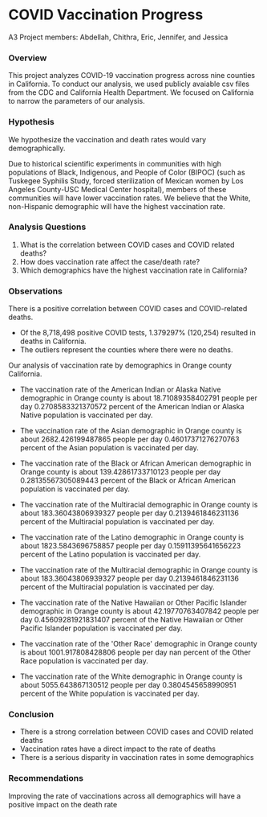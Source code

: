 # COVID Vaccination Progress 
A3 Project members: Abdellah, Chithra, Eric, Jennifer, and Jessica

### Overview
This project analyzes COVID-19 vaccination progress across nine counties in California. To conduct our analysis, we used publicly avaiable csv files from the CDC and California Health Department. We focused on California to narrow the parameters of our analysis. 

### Hypothesis 
We hypothesize the vaccination and death rates would vary demographically. 

Due to historical scientific experiments in communities with high populations of Black, Indigenous, and People of Color (BIPOC) (such as Tuskegee Syphilis Study, forced sterilization of Mexican women by Los Angeles County-USC Medical Center hospital), members of these communities will have lower vaccination rates. We believe that the White, non-Hispanic demographic will have the highest vaccination rate. 


### Analysis Questions 
1. What is the correlation between COVID cases and COVID related deaths?
2. How does vaccination rate affect the case/death rate?
3. Which demographics have the highest vaccination rate in California? 
 

### Observations

There is a positive correlation between COVID cases and COVID-related deaths.
- Of the 8,718,498 positive COVID tests, 1.379297% (120,254) resulted in deaths in California. 
- The outliers represent the counties where there were no deaths. 

Our analysis of vaccination rate by demographics in Orange county California. 

- The vaccination rate of the American Indian or Alaska Native demographic in Orange county is about 18.71089358402791 people per day
0.2708583321370572 percent of the American Indian or Alaska Native population is vaccinated per day.

- The vaccination rate of the Asian demographic in Orange county is about 2682.426199487865 people per day
0.46017371276270763 percent of the Asian population is vaccinated per day.

- The vaccination rate of the Black or African American demographic in Orange county is about 139.42861733710123 people per day
0.28135567305089443 percent of the Black or African American population is vaccinated per day.

- The vaccination rate of the Multiracial demographic in Orange county is about 183.36043806939327 people per day
0.2139461846231136 percent of the Multiracial population is vaccinated per day.

- The vaccination rate of the Latino demographic in Orange county is about 1823.5843696758857 people per day
0.15911395641656223 percent of the Latino population is vaccinated per day.

- The vaccination rate of the Multiracial demographic in Orange county is about 183.36043806939327 people per day
0.2139461846231136 percent of the Multiracial population is vaccinated per day.

- The vaccination rate of the Native Hawaiian or Other Pacific Islander demographic in Orange county is about 42.19770763407842 people per day
0.45609281921831407 percent of the Native Hawaiian or Other Pacific Islander population is vaccinated per day.

- The vaccination rate of the 'Other Race' demographic in Orange county is about 1001.917808428806 people per day
nan percent of the Other Race population is vaccinated per day.

- The vaccination rate of the White demographic in Orange county is about 5055.643867130512 people per day
0.3804545658990951 percent of the White population is vaccinated per day.


### Conclusion 
- There is a strong correlation between COVID cases and COVID related deaths
- Vaccination rates have a direct impact to the rate of deaths
- There is a serious disparity in vaccination rates in some demographics

### Recommendations 
Improving the rate of vaccinations across all demographics will have a positive impact on the death rate
